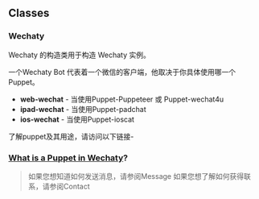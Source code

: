 ## Classes

### Wechaty

Wechaty 的构造类用于构造 Wechaty 实例。

一个Wechaty Bot 代表着一个微信的客户端，他取决于你具体使用哪一个Puppet。

* **web-wechat** - 当使用Puppet-Puppeteer 或 Puppet-wechat4u  
* **ipad-wechat** - 当使用Puppet-padchat
* **ios-wechat** - 当使用Puppet-ioscat

了解puppet及其用途，请访问以下链接-

### [What is a Puppet in Wechaty](https://github.com/wechaty/wechaty-getting-started/wiki/FAQ-EN#31-what-is-a-puppet-in-wechaty)?

> 如果您想知道如何发送消息，请参阅Message
> 如果您想了解如何获得联系，请参阅Contact
